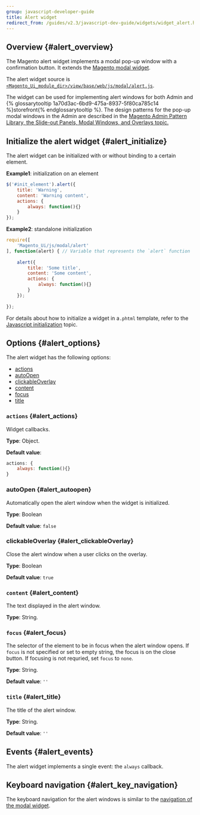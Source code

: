 ```yaml
---
group: javascript-developer-guide
title: Alert widget
redirect_from: /guides/v2.3/javascript-dev-guide/widgets/widget_alert.html
---
```


## Overview {#alert_overview}

The Magento alert widget implements a modal pop-up window with a confirmation button. It extends the [Magento modal widget].

The alert widget source is [`<Magento_Ui_module_dir>/view/base/web/js/modal/alert.js`].

The widget can be used for implementing alert windows for both Admin and {% glossarytooltip 1a70d3ac-6bd9-475a-8937-5f80ca785c14 %}storefront{% endglossarytooltip %}. The design patterns for the pop-up modal windows in the Admin are described in the [Magento Admin Pattern Library, the Slide-out Panels, Modal Windows, and Overlays topic.]

## Initialize the alert widget {#alert_initialize}

The alert widget can be initialized with or without binding to a certain element.

**Example1**: initialization on an element

```javascript
$('#init_element').alert({
    title: 'Warning',
    content: 'Warning content',
    actions: {
        always: function(){}
    }
});
```

**Example2**: standalone initialization

```javascript
require([
    'Magento_Ui/js/modal/alert'
], function(alert) { // Variable that represents the `alert` function
 
    alert({
        title: 'Some title',
        content: 'Some content',
        actions: {
            always: function(){}
        }
    });
 
});
```

For details about how to initialize a widget in a`.phtml` template, refer to the [Javascript initialization] topic.

## Options {#alert_options}

The alert widget has the following options:

* [actions]
* [autoOpen]
* [clickableOverlay]
* [content]
* [focus]
* [title]

### `actions` {#alert_actions}

Widget callbacks.

**Type**: Object.

**Default value**: 

```javascript
actions: {
    always: function(){}
}
```

### autoOpen {#alert_autoopen}

Automatically open the alert window when the widget is initialized.

**Type**: Boolean 

**Default value**: `false`

### clickableOverlay {#alert_clickableOverlay}

Close the alert window when a user clicks on the overlay.

**Type**: Boolean 

**Default value**: `true`

### `content` {#alert_content}

The text displayed in the alert window.

**Type**: String.

### `focus` {#alert_focus}

The selector of the element to be in focus when the alert window opens.
If `focus` is not specified or set to empty string, the focus is on the close button. If focusing is not requried, set `focus` to `none`.

**Type**: String.

**Default value**: `''`

### `title` {#alert_title}

The title of the alert window.

**Type**: String.

**Default value**: `''`

## Events {#alert_events}

The alert widget implements a single event: the `always` callback.

## Keyboard navigation {#alert_key_navigation}

The keyboard navigation for the alert windows is similar to the [navigation of the modal widget].

[magento modal widget]: {{page.baseurl}}/javascript-development/jquery-widget/modal.html

[`<magento_ui_module_dir>/view/base/web/js/modal/alert.js`]: {{site.mage2000url}}app/code/Magento/Ui/view/base/web/js/modal/alert.js

[magento admin pattern library, the slide-out panels, modal windows, and overlays topic.]: {{page.baseur}}/pattern-library/containers/slideouts-modals-overlays/slideouts-modals-overalys.html#modals

[javascript initialization]: {{page.baseurl}}/javascript-development/core-concepts/script-initialize-call.html

[actions]: #alert_actions

[autoopen]: #alert_autoopen

[clickableoverlay]: #alert_clickableOverlay

[content]: #alert_content

[focus]: #alert_focus

[title]: #alert_title

[navigation of the modal widget]: {{page.baseurl}}/javascript-development/jquery-widget/modal.html#key_navigation

